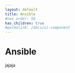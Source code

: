 ```yaml
---
layout: default
title: Ansible
#nav_order: 50
has_children: true
#permalink: /docs/ui-component
---
```


# Ansible

jajaja
